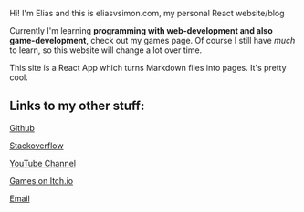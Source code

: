 Hi! I'm Elias and this is eliasvsimon.com, my personal React website/blog

Currently I'm learning **programming with web-development and also game-development**, check out my games page.
Of course I still have *much* to learn, so this website will change a lot over time.

This site is a React App which turns Markdown files into pages. It's pretty cool.

## Links to my other stuff:

[Github](https://github.com/EliasVincent)

[Stackoverflow](https://stackoverflow.com/users/12643651/riesyeti)

[YouTube Channel](https://www.youtube.com/channel/UCbfiqc5EMYtNqG9hMAnh3NA)

[Games on Itch.io](https://riesyeti.itch.io)

[Email](mailto:riesyeti@outlook.de)